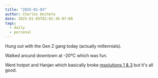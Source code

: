 ```yaml
---
title: "2025-01-03"
author: Charles Ancheta
date: 2025-01-05T02:02:36-07:00
tags:
  - daily
  - personal
---
```


Hung out with the Gen Z gang today (actually millennials).

Walked around downtown at -20°C which was fun.

Went hotpot and Hanjan which basically broke
[resolutions 1 & 3](post/2025-resolutions) but it's all good.
